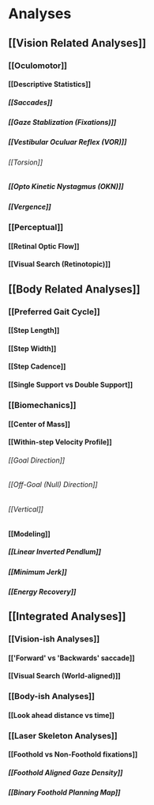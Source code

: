 # Analyses

## [[Vision Related Analyses]]
### [[Oculomotor]]
#### [[Descriptive Statistics]]
##### [[Saccades]]
##### [[Gaze Stablization (Fixations)]]
##### [[Vestibular Oculuar Reflex (VOR)]]
###### [[Torsion]]
##### [[Opto Kinetic Nystagmus (OKN)]]
##### [[Vergence]]
### [[Perceptual]]
#### [[Retinal Optic Flow]]
#### [[Visual Search (Retinotopic)]]

## [[Body Related Analyses]]
### [[Preferred Gait Cycle]]
#### [[Step Length]]
#### [[Step Width]]
#### [[Step Cadence]]
#### [[Single Support vs Double Support]]
### [[Biomechanics]]
#### [[Center of Mass]]
#### [[Within-step Velocity Profile]]
###### [[Goal Direction]]
###### [[Off-Goal (Null) Direction]]
###### [[Vertical]]
#### [[Modeling]]
##### [[Linear Inverted Pendlum]]
##### [[Minimum Jerk]]
##### [[Energy Recovery]]

## [[Integrated Analyses]]
### [[Vision-ish Analyses]]
#### [['Forward' vs 'Backwards' saccade]]
#### [[Visual Search (World-aligned)]]

### [[Body-ish Analyses]]
#### [[Look ahead distance vs time]]
### [[Laser Skeleton Analyses]]
#### [[Foothold vs Non-Foothold fixations]]
##### [[Foothold Aligned Gaze Density]]
##### [[Binary Foothold Planning Map]]


